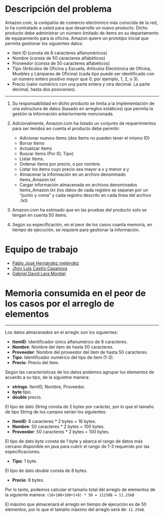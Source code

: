 # Descripción del problema
Amazon.com, la compañía de comercio electrónico más conocida de la red, lo ha contratado a usted para que desarrolle un nuevo producto. Dicho producto debe administrar un número limitado de ítems en su departamento de equipamiento para la oficina. Amazon quiere un prototipo inicial que permita gestionar los siguientes datos:
- Item ID (consta de 8 caracteres alfanuméricos)
- Nombre (consta de 50 caracteres alfabéticos)
- Proveedor (consta de 50 caracteres alfabéticos)
- Tipo (Artículos de Oficina y Escuela, Artículos Electrónica de Oficina, Muebles y Lámparas de Oficina) (cada tipo puede ser identificado con un número entero positivo mayor que 0; por ejemplo, 1, 2, o 3).
- Precio (valor numérico con una parte entera y otra decimal. La parte
  decimal, hasta dos posiciones).

---
1. Su responsabilidad en dicho producto se limita a la implementación de una estructura de datos (basado en arreglos estáticos) que permita la gestión la información anteriormente mencionada.
2. Adicionalmente, Amazon.com ha listado un conjunto de requerimientos para ser tenidos en cuenta el producto debe permitir:
    - Adicionar nuevos ítems (dos ítems no pueden tener el mismo ID)
    - Borrar ítems
    - Actualizar ítems
    - Buscar ítems (Por ID, Tipo)
    - Listar ítems.
    - Ordenar ítems por precio, o por nombre.
    - Listar los ítems cuyo precio sea mayor a x y menor a y
    - Almacenar la información en un archivo denominado items_Amazon.txt
    - Cargar información almacenada en archivos denominados items_Amazon.txt (los datos de cada registro se separan por un “punto y coma” y cada registro descrito en cada línea del archivo .txt)

3. Amazon.com ha estimado que en las pruebas del producto solo se tengan
   en cuenta 50 ítems.

4. Según su especificación, en el peor de los casos cuanta memoria, en
   tiempo de ejecución, se requiere para gestionar la información.

# Equipo de trabajo
- [Pablo José Hernández meléndez](https://github.com/pablohernandezm)
- [Jhoy Luis Castro Casanova](https://www.linkedin.com/in/jhoy-luis-castro-casanova-061142249/)
- [Gabriel David Lara Montiel](https://www.linkedin.com/in/gabriel-david-lara-montiel-367933288/)

# Memoria consumida en el peor de los casos por el arreglo de elementos
***
Los datos almacenados en el arreglo son los siguientes:
- **ItemID**: Identificador único alfanumérico de 8 caracteres.
- **Nombre**: Nombre del item de hasta 50 caracteres.
- **Proveedor**: Nombre del proveedor del item de hasta 50 caracteres.
- **Tipo**: Identificador numérico del tipo de item (1-3).
- **Precio**: Precio del item.


Según las características de los datos podemos agrupar los elementos de acuerdo a su tipo, de la siguietne manera:
- **strings**: ItemID, Nombre, Proveedor.
- **byte** tipo.
- **double** precio.

El tipo de dato _String_ consta de 2 bytes por carácter, por lo que el tamaño de tipo String de los campos serían los siguientes:
- **ItemID**: 8 caracteres * 2 bytes = 16 bytes.
- **Nombre**: 50 caracteres * 2 bytes = 100 bytes.
- **Proveedor**: 50 caracteres * 2 bytes = 100 bytes.

El tipo de dato _byte_ consta de 1 byte y abarca el rango de datos más cercano disponible en java para cubrir el rango de 1-3 requerido por las especificaciones.
- **Tipo**: 1 byte.

El tipo de dato _double_ consta de 8 bytes.
- **Precio**: 8 bytes.

Por lo tanto, podemos calcular el tamaño total del arreglo de elementos de la siguiente manera:
`(16+100+100+1+8) * 50 = 11250B = 11.25kB`

El máximo que almacenará el arreglo en tiempo de ejecución es de 50 elementos, por lo que el tamaño máximo del arreglo será de:
`11.25kB`.

